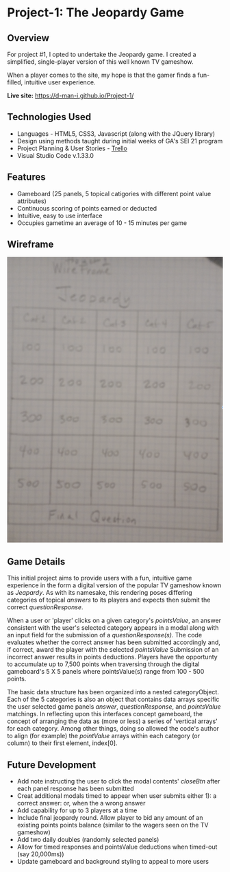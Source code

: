 
# Project-1: The Jeopardy Game
## Overview 

For project #1, I opted to undertake the Jeopardy game.  I created a simplified, single-player version of this well known TV gameshow.

When a player comes to the site, my hope is that the gamer finds a fun-filled, intuitive user experience.

**Live site:** <https://d-man-i.github.io/Project-1/>

## Technologies Used

* Languages - HTML5, CSS3, Javascript (along with the JQuery library)
* Design using methods taught during initial weeks of GA's SEI 21 program 
* Project Planning & User Stories - [Trello](https://trello.com/invite/b/0tyWvH8L/a26ae8c77899c5466f494032c7c4198b/ga-sei-21-project-1)
* Visual Studio Code v.1.33.0


## Features

* Gameboard (25 panels, 5 topical catigories with different point value attributes)
* Continuous scoring of points earned or deducted
* Intuitive, easy to use interface
* Occupies gametime an average of 10 - 15 minutes per game


## Wireframe

![Image](wireframe-jeopardy-game.png)


## Game Details

This initial project aims to provide users with a fun, intuitive game experience in the form a digital version of the popular TV gameshow known as *Jeapardy*.  As with its namesake, this rendering poses differing categories of topical *answers* to its players and expects then submit the correct *questionResponse*. 

When a user or 'player' clicks on a given category's *pointsValue*, an answer consistent with the user's selected category appears in a modal along with an input field for the submission of a *questionResponse(s)*.  The code evaluates whether the correct answer has been submitted accordingly and, if correct, award the player with the selected *pointsValue* Submission of an incorrect answer results in points deductions. Players have the opportunty to accumulate up to 7,500 points when traversing through the digital gameboard's 5 X 5 panels where pointsValue(s) range from 100 - 500 points.  

The basic data structure has been organized into a nested categoryObject.  Each of the 5 categories is also an object that contains data arrays specific the user selected game panels *answer*, *questionResponse*, and *pointsValue* matchings. In reflecting upon this interfaces concept gameboard, the concept of arranging the data as (more or less) a series of 'vertical arrays' for each category.  Among other things, doing so allowed the code's author to align (for example) the *pointValue* arrays within each category (or column) to their first element, index[0].        

## Future Development

* Add note instructing the user to click the modal contents' *closeBtn* after each panel response has been submitted 
* Creat additional modals timed to appear when user submits either 1): a correct answer: or, when the a wrong answer
* Add capability for up to 3 players at a time
* Include final jeopardy round. Allow player to bid any amount of an existing points points balance (similar to the wagers seen on the TV gameshow)
* Add two daily doubles (randomly selected panels)
* Allow for timed responses and pointsValue deductions when timed-out (say 20,000ms))
* Update gameboard and background styling to appeal to more users
